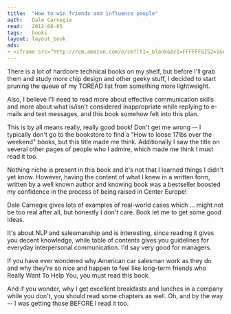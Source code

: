 ```yaml
---
title:	"How to win friends and influence people"
auth:	Dale Carnegie
read:	2012-08-05
tags:	books
layout: layout_book
ads:
- <iframe src="http://rcm.amazon.com/e/cm?lt1=_blank&bc1=FFFFFF&IS2=1&npa=1&bg1=FFFFFF&fc1=000000&lc1=FF0000&t=wojcadamkoszh-20&o=1&p=8&l=as4&m=amazon&f=ifr&ref=ss_til&asins=1439167346" style="width:120px;height:240px;" scrolling="no" marginwidth="0" marginheight="0" frameborder="0"></iframe>
---
```

There is a lot of hardcore technical books on my shelf, but before I'll grab
them and study more chip design and other geeky stuff, I decided to
start pruning the queue of my TOREAD list from something more lightweight.

Also, I believe I'll need to read more about effective communication skills
and more about what is/isn't considered inappropriate while replying to
e-mails and text messages, and this book somehow felt into this plan.

This is by all means really, really good book!
Don't get me wrong -- I typically don't go to the bookstore to find a "How
to loose 17lbs over the weekend" books, but this title made me think.
Additionally I saw the title on several other pages of people who I admire,
which made me think I must read it too.

Nothing niche is present in this book and it's not that I learned things I
didn't yet know. However, having the content of what I knew in a written
form, written by a well known author and knowing book was a bestseller
boosted my confidence in the process of being raised in Center Europe!

Dale Carnegie gives lots of examples of real-world cases which ... might not
be too real after all, but honestly I don't care. Book let me to get some
good ideas.

It's about NLP and salesmanship and is interesting, since reading it gives
you decent knowledge, while table of contents gives you guidelines for
everyday interpersonal communication. I'd say very good for managers.

If you have ever wondered why American car salesman work as they do and why
they're so nice and happen to feel like long-term friends who Really Want To
Help You, you must read this book.

And if you wonder, why I get excellent breakfasts and lunches in a company
while you don't, you should read some chapters as well. Oh, and by the way
-- I was getting those BEFORE I read it too.
<script type="text/javascript"><!--
google_ad_client = "ca-pub-7199453802213032";
/* koszek */
google_ad_slot = "8396875481";
google_ad_width = 160;
google_ad_height = 600;
//-->
</script>
<script type="text/javascript"
src="http://pagead2.googlesyndication.com/pagead/show_ads.js">
</script>
<script type="text/javascript"><!--
google_ad_client = "ca-pub-7199453802213032";
/* koszek */
google_ad_slot = "8396875481";
google_ad_width = 160;
google_ad_height = 600;
//-->
</script>
<script type="text/javascript"
src="http://pagead2.googlesyndication.com/pagead/show_ads.js">
</script>
<script type="text/javascript"><!--
google_ad_client = "ca-pub-7199453802213032";
/* koszek */
google_ad_slot = "8396875481";
google_ad_width = 160;
google_ad_height = 600;
//-->
</script>
<script type="text/javascript"
src="http://pagead2.googlesyndication.com/pagead/show_ads.js">
</script>

